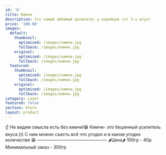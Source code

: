 ```yaml
---
id: '6'
title: Кимчи
description: Это самый любимый деликатес у корейцев (от 3-х штук)
price: '100.00'
images:
  default:
    thumbnail:
      optimized: /images/кимчи.jpg
      fallback: /images/кимчи.jpg
    original:
      optimized: /images/кимчи.jpg
      fallback: /images/кимчи.jpg
  featured:
    thumbnail:
      optimized: /images/кимчи.jpg
      fallback: /images/кимчи.jpg
    original:
      optimized: /images/кимчи.jpg
      fallback: /images/кимчи.jpg
category: салат
featured: false
section: Store
layout: product
---
```


☝️ Не видим смысла есть без кимчи!😁 Кимчи- это бешенный усилитель вкуса ))) С ним можно съесть всё что угодно и в каком угодно количестве 😁 ———————————————— 🌶Цена🌶 100гр - 40р Минимальный заказ - 300гр 

